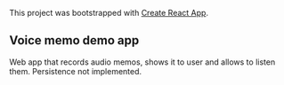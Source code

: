 This project was bootstrapped with [Create React App](https://github.com/facebookincubator/create-react-app).

## Voice memo demo app

Web app that records audio memos, shows it to user and allows to listen them. Persistence not implemented.